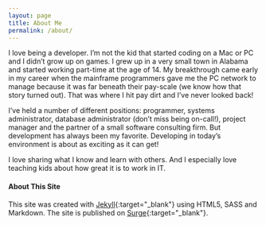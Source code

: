 ```yaml
---
layout: page
title: About Me
permalink: /about/
---
```


I love being a developer. I’m not the kid that started coding on a Mac or PC and I didn’t grow up on games. 
I grew up in a very small town in Alabama and started working part-time at the age of 14. My breakthrough came 
early in my career when the mainframe programmers gave me the PC network to manage because it was far beneath 
their pay-scale (we know how that story turned out). That was where I hit pay dirt and I’ve never looked back!

I’ve held a number of different positions: programmer, systems administrator, database administrator 
(don’t miss being on-call!), project manager and the partner of a small software consulting firm. But development 
has always been my favorite. Developing in today’s environment is about as exciting as it can get!

I love sharing what I know and learn with others. And I especially love teaching kids about how great it is to work in IT.

#### About This Site

This site was created with [Jekyll](https://jekyllrb.com/){:target="_blank"} using HTML5, SASS and Markdown. The site is 
published on [Surge](https://surge.sh/){:target="_blank"}.
